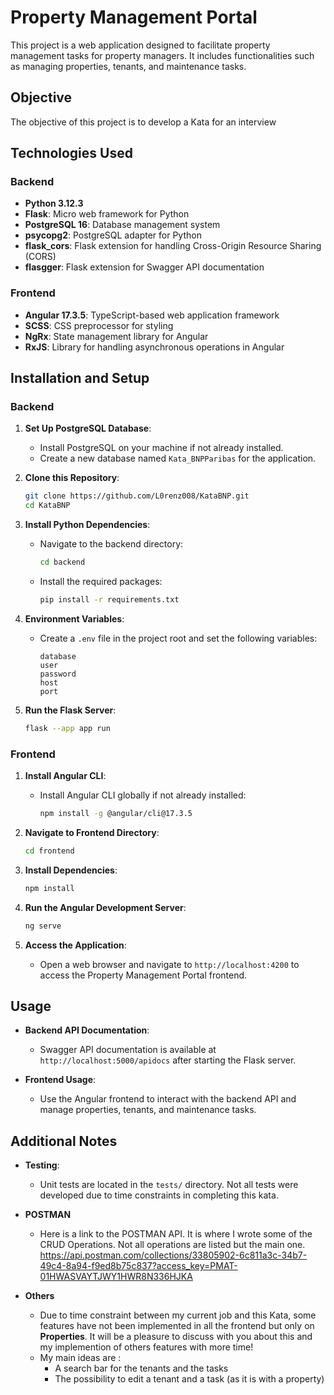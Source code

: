 # Property Management Portal

This project is a web application designed to facilitate property management tasks for property managers. It includes functionalities such as managing properties, tenants, and maintenance tasks.

## Objective

The objective of this project is to develop a Kata for an interview

## Technologies Used

### Backend

- **Python 3.12.3**
- **Flask**: Micro web framework for Python
- **PostgreSQL 16**: Database management system
- **psycopg2**: PostgreSQL adapter for Python
- **flask_cors**: Flask extension for handling Cross-Origin Resource Sharing (CORS)
- **flasgger**: Flask extension for Swagger API documentation

### Frontend

- **Angular 17.3.5**: TypeScript-based web application framework
- **SCSS**: CSS preprocessor for styling
- **NgRx**: State management library for Angular
- **RxJS**: Library for handling asynchronous operations in Angular

## Installation and Setup

### Backend

1. **Set Up PostgreSQL Database**:
   - Install PostgreSQL on your machine if not already installed.
   - Create a new database named `Kata_BNPParibas` for the application.

2. **Clone this Repository**:
   ```bash
   git clone https://github.com/L0renz008/KataBNP.git
   cd KataBNP
   ```

3. **Install Python Dependencies**:
   - Navigate to the backend directory:
     ```bash
     cd backend
     ```
   - Install the required packages:
     ```bash
     pip install -r requirements.txt
     ```

4. **Environment Variables**:
   - Create a `.env` file in the project root and set the following variables:
     ```plaintext
     database
     user
     password
     host
     port
     ```

5. **Run the Flask Server**:
   ```bash
   flask --app app run
   ```

### Frontend

1. **Install Angular CLI**:
   - Install Angular CLI globally if not already installed:
     ```bash
     npm install -g @angular/cli@17.3.5
     ```

2. **Navigate to Frontend Directory**:
   ```bash
   cd frontend
   ```

3. **Install Dependencies**:
   ```bash
   npm install
   ```

4. **Run the Angular Development Server**:
   ```bash
   ng serve
   ```

5. **Access the Application**:
   - Open a web browser and navigate to `http://localhost:4200` to access the Property Management Portal frontend.

## Usage

- **Backend API Documentation**:
  - Swagger API documentation is available at `http://localhost:5000/apidocs` after starting the Flask server.

- **Frontend Usage**:
  - Use the Angular frontend to interact with the backend API and manage properties, tenants, and maintenance tasks.

## Additional Notes

- **Testing**:
  - Unit tests are located in the `tests/` directory. Not all tests were developed due to time constraints in completing this kata.

- **POSTMAN**
  - Here is a link to the POSTMAN API. It is where I wrote some of the CRUD Operations. Not all operations are listed but the main one. https://api.postman.com/collections/33805902-6c811a3c-34b7-49c4-8a94-f9ed8b75c837?access_key=PMAT-01HWASVAYTJWY1HWR8N336HJKA

- **Others**
  - Due to time constraint between my current job and this Kata, some features have not been implemented in all the frontend but only on **Properties**. It will be a pleasure to discuss with you about this and my implemention of others features with more time!
  - My main ideas are :
    - A search bar for the tenants and the tasks
    - The possibility to edit a tenant and a task (as it is with a property)



